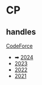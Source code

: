 # CP

## handles

[CodeForce](https://codeforces.com/profile/asimbaidya)

- ➡ [2024](./src/2024)
- [2023](./src/2023)
- [2022](./src/2022)
- [2021](./src/2021)

